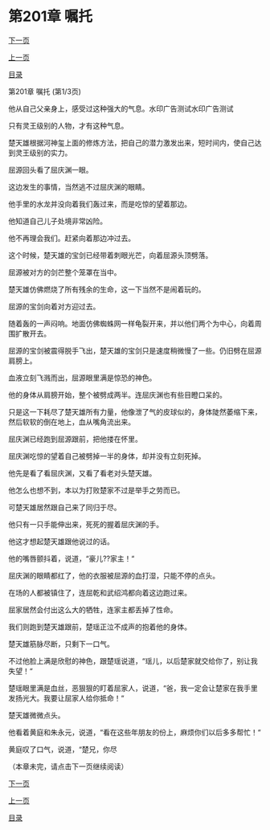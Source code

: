 <h1>第201章   嘱托</h1>
            <div><p><a href="./601_%E7%AC%AC201%E7%AB%A0_%E5%98%B1%E6%89%98.md">下一页</a></p><p><a href="./599_%E7%AC%AC200%E7%AB%A0_%E5%90%8C%E5%BD%92%E4%BA%8E%E5%B0%BD.md">上一页</a></p><p><a href="../">目录</a></p></div>
            <div><p>第201章   嘱托 (第1/3页)</p><p>他从自己父亲身上，感受过这种强大的气息。水印广告测试水印广告测试</p><p>只有灵王级别的人物，才有这种气息。</p><p>楚天雄根据河神玺上面的修炼方法，把自己的潜力激发出来，短时间内，使自己达到灵王级别的实力。</p><p>屈源回头看了屈庆渊一眼。</p><p>这边发生的事情，当然逃不过屈庆渊的眼睛。</p><p>他手里的水龙并没向着我们轰过来，而是吃惊的望着那边。</p><p>他知道自己儿子处境非常凶险。</p><p>他不再理会我们。赶紧向着那边冲过去。</p><p>这个时候，楚天雄的宝剑已经带着刺眼光芒，向着屈源头顶劈落。</p><p>屈源被对方的剑芒整个笼罩在当中。</p><p>楚天雄仿佛燃烧了所有残余的生命，这一下当然不是闹着玩的。</p><p>屈源的宝剑向着对方迎过去。</p><p>随着轰的一声闷响。地面仿佛蜘蛛网一样龟裂开来，并以他们两个为中心，向着周围扩散开去。</p><p>屈源的宝剑被震得脱手飞出，楚天雄的宝剑只是速度稍微慢了一些。仍旧劈在屈源肩膀上。</p><p>血液立刻飞溅而出，屈源眼里满是惊恐的神色。</p><p>他的身体从肩膀开始，整个被劈成两半。连屈庆渊也有些目瞪口呆的。</p><p>只是这一下耗尽了楚天雄所有力量，他像泄了气的皮球似的，身体陡然萎缩下来，然后软软的倒在地上，血从嘴角流出来。</p><p>屈庆渊已经跑到屈源跟前，把他搂在怀里。</p><p>屈庆渊吃惊的望着自己被劈掉一半的身体，却并没有立刻死掉。</p><p>他先是看了看屈庆渊，又看了看老对头楚天雄。</p><p>他怎么也想不到，本以为打败楚家不过是举手之劳而已。</p><p>可楚天雄居然跟自己来了同归于尽。</p><p>他只有一只手能伸出来，死死的握着屈庆渊的手。</p><p>他这才想起楚天雄跟他说过的话。</p><p>他的嘴唇颤抖着，说道，“豪儿??家主！“</p><p>屈庆渊的眼睛都红了，他的衣服被屈源的血打湿，只能不停的点头。</p><p>在场的人都被镇住了，连屈乾和武绍鸿都向着这边跑过来。</p><p>屈家居然会付出这么大的牺牲，连家主都丢掉了性命。</p><p>我们则跑到楚天雄跟前，楚瑶正泣不成声的抱着他的身体。</p><p>楚天雄筋脉尽断，只剩下一口气。</p><p>不过他脸上满是欣慰的神色，跟楚瑶说道，“瑶儿，以后楚家就交给你了，别让我失望！“</p><p>楚瑶眼里满是血丝，恶狠狠的盯着屈家人，说道，“爸，我一定会让楚家在我手里发扬光大。我要让屈家人给你抵命！“</p><p>楚天雄微微点头。</p><p>他看着黄庭和朱永元，说道，“看在这些年朋友的份上，麻烦你们以后多多帮忙！“</p><p>黄庭叹了口气，说道，“楚兄，你尽</p><p>（本章未完，请点击下一页继续阅读）</p></div>
            <div><p><a href="./601_%E7%AC%AC201%E7%AB%A0_%E5%98%B1%E6%89%98.md">下一页</a></p><p><a href="./599_%E7%AC%AC200%E7%AB%A0_%E5%90%8C%E5%BD%92%E4%BA%8E%E5%B0%BD.md">上一页</a></p><p><a href="../">目录</a></p></div>